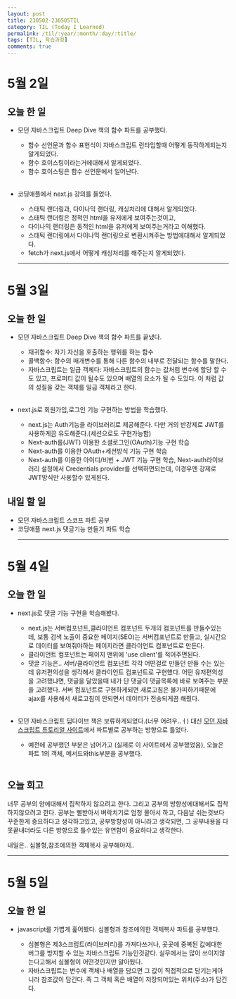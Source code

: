 ```yaml
---
layout: post
title: 230502-230505TIL
category: TIL (Today I Learned)
permalink: /til/:year/:month/:day/:title/
tags: [TIL, 학습과정]
comments: true
---
```


# 5월 2일

## 오늘 한 일

- 모던 자바스크립트 Deep Dive 책의 함수 파트를 공부했다.<br/>

  - 함수 선언문과 함수 표현식이 자바스크립트 런타임할때 어떻게 동작하게되는지 알게되었다.
  - 함수 호이스팅이라는거에대해서 알게되었다.
  - 함수 호이스팅은 함수 선언문에서 일어난다. <br/><br/>

- 코딩애플에서 next.js 강의를 들었다.<br/>

  - 스태틱 랜더링과, 다이나믹 랜더링, 캐싱처리에 대해서 알게되었다.
  - 스태틱 랜더링은 정적인 html을 유저에게 보여주는것이고,
  - 다이나믹 랜더링은 동적인 html을 유저에게 보여주는거라고 이해했다.
  - 스태틱 랜더링에서 다이나믹 랜더링으로 변환시켜주는 방법에대해서 알게되었다.
  - fetch가 next.js에서 어떻게 캐싱처리를 해주는지 알게되었다.
  <hr />

# 5월 3일

## 오늘 한 일

- 모던 자바스크립트 Deep Dive 책의 함수 파트를 끝냈다.

  - 재귀함수: 자기 자신을 호출하는 행위를 하는 함수
  - 콜백함수: 함수의 매개변수를 통해 다른 함수의 내부로 전달되는 함수를 말한다.
  - 자바스크립트는 일급 객체다: 자바스크립트의 함수는 값처럼 변수에 할당 할 수도 있고, 프로퍼티 값이 될수도 있으며 배열의 요소가 될 수 도있다. 이 처럼 값의 성질을 갖는 객체를 일급 객체라고 한다.<br/><br/>

- next.js로 회원가입,로그인 기능 구현하는 방법을 학습했다.
  - next.js는 Auth기능을 라이브러리로 제공해준다. 다만 거의 반강제로 JWT를 사용하게끔 유도해준다.(세션으로도 구현가능함)
  - Next-auth를(JWT) 이용한 소셜로그인(OAuth)기능 구현 학습
  - Next-auth를 이용한 OAuth+세션방식 기능 구현 학습
  - Next-auth를 이용한 아이디/비번 + JWT 기능 구현 학습, Next-auth라이브러리 설정에서 Credentials provider를 선택하면되는데, 이경우엔 강제로 JWT방식만 사용할수 있게된다.

## 내일 할 일

- 모던 자바스크립트 스코프 파트 공부
- 코딩애플 next.js 댓글기능 만들기 파트 학습
  <hr />

# 5월 4일

## 오늘 한 일

- next.js로 댓글 기능 구현을 학습해봤다.

  - next.js는 서버컴포넌트,클라이언트 컴포넌트 두개의 컴포넌트를 만들수있는데, 보통 검색 노출이 중요한 페이지(SEO)는 서버컴포넌트로 만들고, 실시간으로 데이터를 보여줘야하는 페이지라면 클라이언트 컴포넌트로 만든다.
  - 클라이언트 컴포넌트는 페이지 맨위에 'use client'를 적어주면된다.
  - 댓글 기능은.. 서버/클라이언트 컴포넌트 각각 어떤걸로 만들던 만들 수는 있는데 유저편의성을 생각해서 클라이언트 컴포넌트로 구현했다. 어떤 유저편의성을 고려했냐면, 댓글을 달았을때 내가 단 댓글이 댓글목록에 바로 보여주는 부분을 고려했다. 서버 컴포넌트로 구현하게되면 새로고침은 불가피하기때문에 ajax를 사용해서 새로고침이 안되면서 데이터가 전송되게끔 해줬다.<br/><br/>

- 모던 자바스크립트 딥다이브 책은 보류하게되었다.(너무 어려우..ㅓ) 대신 [모던 자바스크립트 튜토리얼 사이트](https://ko.javascript.info/)에서 파트별로 공부하는 방향으로 틀었다.
  - 예전에 공부했던 부분은 넘어가고 (실제로 이 사이트에서 공부했었음), 오늘은 파트 1의 객체, 메서드와this부분을 공부했다. <br/><br/>

## 오늘 회고

너무 공부의 양에대해서 집착하지 않으려고 한다. 그리고 공부의 방향성에대해서도 집착하지않으려고 한다. 공부는 삘받아서 벼락치기로 엄청 몰아서 하고, 다음날 쉬는것보다 꾸준한게 중요하다고 생각하고있고, 공부방향성이 아니라고 생각되면, 그 공부내용을 다 못끝내더라도 다른 방향으로 틀수있는 유연함이 중요하다고 생각한다.<br/>

내일은.. 심볼형,참조에의한 객체복사 공부해야지..

 <hr />

# 5월 5일

## 오늘 한 일

- javascript를 가볍게 훑어봤다. 심볼형과 참조에의한 객체복사 파트를 공부했다.

  - 심볼형은 제3스크립트(라이브러리)를 가져다쓰거나, 곳곳에 중복된 값에대한 버그를 방지할 수 있는 자바스크립트 기능인것같다. 실무에서는 많이 쓰이지않는다고해서 심볼형이 어떤것인지만 알아뒀다.
  - 자바스크립트는 변수에 객체나 배열을 담으면 그 값이 직접적으로 담기는게아니라 참조값이 담긴다. 즉 그 객체 혹은 배열이 저장되어있는 위치(주소)가 담긴다.

